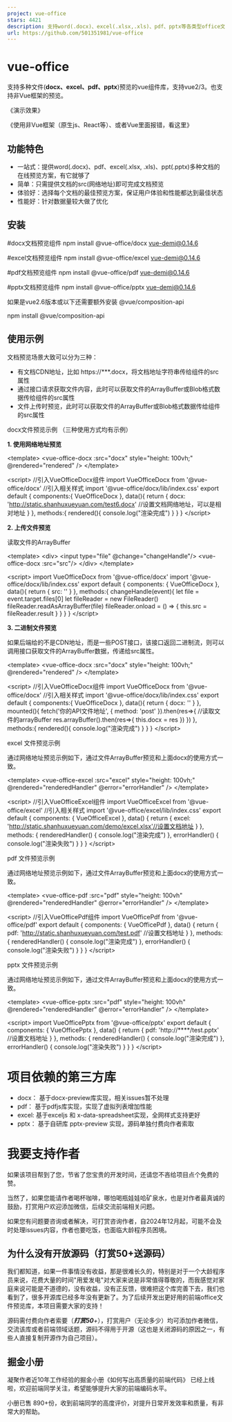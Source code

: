 ```yaml
---
project: vue-office
stars: 4421
description: 支持word(.docx)、excel(.xlsx,.xls)、pdf、pptx等各类型office文件预览的vue组件集合，提供一站式office文件预览方案，支持vue2和3，也支持React等非Vue框架。Web-based pdf, excel, word, pptx preview library
url: https://github.com/501351981/vue-office
---
```


vue-office
==========

支持多种文件(**docx、excel、pdf、pptx**)预览的vue组件库，支持vue2/3。也支持非Vue框架的预览。

《演示效果》

《使用非Vue框架（原生js、React等）、或者Vue里面报错，看这里》

功能特色
----

-   一站式：提供word(.docx)、pdf、excel(.xlsx, .xls)、ppt(.pptx)多种文档的在线预览方案，有它就够了
-   简单：只需提供文档的src(网络地址)即可完成文档预览
-   体验好：选择每个文档的最佳预览方案，保证用户体验和性能都达到最佳状态
-   性能好：针对数据量较大做了优化

安装
--

#docx文档预览组件
npm install @vue-office/docx vue-demi@0.14.6

#excel文档预览组件
npm install @vue-office/excel vue-demi@0.14.6

#pdf文档预览组件
npm install @vue-office/pdf vue-demi@0.14.6

#pptx文档预览组件
npm install @vue-office/pptx vue-demi@0.14.6

如果是vue2.6版本或以下还需要额外安装 @vue/composition-api

npm install @vue/composition-api

使用示例
----

文档预览场景大致可以分为三种：

-   有文档CDN地址，比如 https://\*\*\*.docx，将文档地址字符串传给组件的src属性
-   通过接口请求获取文件内容，此时可以获取文件的ArrayBuffer或Blob格式数据传给组件的src属性
-   文件上传时预览，此时可以获取文件的ArrayBuffer或Blob格式数据传给组件的src属性

docx文件预览示例 （三种使用方式均有示例）

**1\. 使用网络地址预览**

<template\>
    <vue-office-docx
        :src\="docx"
        style\="height: 100vh;"
        @rendered\="rendered"
    />
</template\>

<script\>
//引入VueOfficeDocx组件
import VueOfficeDocx from '@vue-office/docx'
//引入相关样式
import '@vue-office/docx/lib/index.css'
export default {
    components:{
        VueOfficeDocx
    },
    data(){
        return {
            docx: 'http://static.shanhuxueyuan.com/test6.docx' //设置文档网络地址，可以是相对地址
        }
    },
    methods:{
        rendered(){
            console.log("渲染完成")
        }
    }
}
</script\>

**2\. 上传文件预览**

读取文件的ArrayBuffer

<template\>
    <div\>
        <input type\="file" @change\="changeHandle"/>
        <vue-office-docx :src\="src"/>
    </div\>
</template\>

<script\>
import VueOfficeDocx from '@vue-office/docx'
import '@vue-office/docx/lib/index.css'
export default {
    components: {
        VueOfficeDocx
    },
    data(){
        return {
            src: ''
        }
    },
    methods:{
        changeHandle(event){
            let file \= event.target.files\[0\]
            let fileReader \= new FileReader()
            fileReader.readAsArrayBuffer(file)
            fileReader.onload \=  () \=> {
                this.src \= fileReader.result
            }
        }
    }
}
</script\>

**3\. 二进制文件预览**

如果后端给的不是CDN地址，而是一些POST接口，该接口返回二进制流，则可以调用接口获取文件的ArrayBuffer数据，传递给src属性。

<template\>
    <vue-office-docx
        :src\="docx"
        style\="height: 100vh;"
        @rendered\="rendered"
    />
</template\>

<script\>
//引入VueOfficeDocx组件
import VueOfficeDocx from '@vue-office/docx'
//引入相关样式
import '@vue-office/docx/lib/index.css'
export default {
    components:{
        VueOfficeDocx
    },
    data(){
        return {
            docx: ''
        }
    },
    mounted(){
        fetch('你的API文件地址', {
            method: 'post'
        }).then(res\=>{
            //读取文件的arrayBuffer
            res.arrayBuffer().then(res\=>{
                this.docx \= res
            })
        })
    },
    methods:{
        rendered(){
            console.log("渲染完成")
        }
    }
}
</script\>

excel 文件预览示例

通过网络地址预览示例如下，通过文件ArrayBuffer预览和上面docx的使用方式一致。

<template\>
    <vue-office-excel
        :src\="excel"
        style\="height: 100vh;"
        @rendered\="renderedHandler"
        @error\="errorHandler"
    />
</template\>

<script\>
//引入VueOfficeExcel组件
import VueOfficeExcel from '@vue-office/excel'
//引入相关样式
import '@vue-office/excel/lib/index.css'
export default {
    components: {
        VueOfficeExcel
    },
    data() {
        return {
            excel: 'http://static.shanhuxueyuan.com/demo/excel.xlsx'//设置文档地址
        }
    },
    methods: {
        renderedHandler() {
            console.log("渲染完成")
        },
        errorHandler() {
            console.log("渲染失败")
        }
    }
}
</script\>

pdf 文件预览示例

通过网络地址预览示例如下，通过文件ArrayBuffer预览和上面docx的使用方式一致。

<template\>
    <vue-office-pdf
        :src\="pdf"
        style\="height: 100vh"
        @rendered\="renderedHandler"
        @error\="errorHandler"
    />
</template\>

<script\>
//引入VueOfficePdf组件
import VueOfficePdf from '@vue-office/pdf'
export default {
    components: {
        VueOfficePdf
    },
    data() {
        return {
            pdf: 'http://static.shanhuxueyuan.com/test.pdf' //设置文档地址
        }
    },
    methods: {
        renderedHandler() {
            console.log("渲染完成")
        },
        errorHandler() {
            console.log("渲染失败")
        }
    }
}
</script\>

pptx 文件预览示例

通过网络地址预览示例如下，通过文件ArrayBuffer预览和上面docx的使用方式一致。

<template\>
    <vue-office-pptx
        :src\="pdf"
        style\="height: 100vh"
        @rendered\="renderedHandler"
        @error\="errorHandler"
    />
</template\>

<script\>
import VueOfficePptx from '@vue-office/pptx'
export default {
    components: {
        VueOfficePptx
    },
    data() {
        return {
            pdf: 'http://\*\*\*\*/test.pptx' //设置文档地址
        }
    },
    methods: {
        renderedHandler() {
            console.log("渲染完成")
        },
        errorHandler() {
            console.log("渲染失败")
        }
    }
}
</script\>

项目依赖的第三方库
=========

-   docx： 基于docx-preview库实现，相关issues暂不处理
-   pdf： 基于pdfjs库实现，实现了虚拟列表增加性能
-   excel: 基于exceljs 和 x-data-spreadsheet实现，全网样式支持更好
-   pptx： 基于自研库 pptx-preview 实现，源码单独付费向作者索取

我要支持作者
======

如果该项目帮到了您，节省了您宝贵的开发时间，还请您不吝给项目点个免费的赞。

当然了，如果您能请作者喝杯咖啡，哪怕喝瓶娃娃哈矿泉水，也是对作者最真诚的鼓励，打赏用户欢迎添加微信，后续交流前端相关问题。

如果您有问题要咨询或者解决，可打赏咨询作者，自2024年12月起，可能不会及时处理issues内容，作者也要吃饭，也面临大龄程序员困境。

为什么没有开放源码（打赏50+送源码）
-------------------

我们都知道，如果一件事情没有收益，那是很难长久的，特别是对于一个大龄程序员来说，花费大量的时间"用爱发电"对大家来说是非常值得尊敬的，而我感觉对家庭来说可能是不道德的，没有收益，没有正反馈，很难把这个库完善下去，我们也看到了，很多开源库已经多年没有更新了。为了后续开发出更好用的前端office文件预览库，本项目需要大家的支持！

源码需付费向作者索要（_**打赏50**+_），打赏用户（无论多少）均可添加作者微信，交流该库或者前端领域话题，源码不得用于开源（这也是关闭源码的原因之一，有些人直接复制开源作为自己项目）。

掘金小册
----

凝聚作者近10年工作经验的掘金小册《如何写出高质量的前端代码》 已经上线啦，欢迎前端同学关注，希望能够提升大家的前端编码水平。

小册已售 890+份，收到前端同学的高度评价，对提升日常开发效率和质量，有非常大的帮助。
